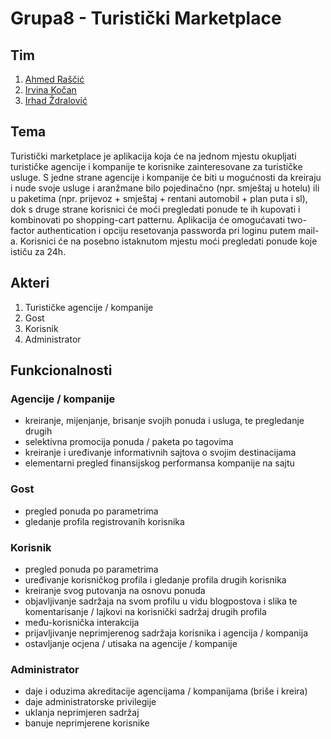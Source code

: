 # Grupa8 - Turistički Marketplace

## Tim

1. [Ahmed Raščić](https://github.com/arascic1)
2. [Irvina Kočan](https://github.com/irvinakocan)
3. [Irhad Ždralović](https://github.com/izdralovic1)

## Tema

Turistički marketplace je aplikacija koja će na jednom mjestu okupljati turističke agencije i kompanije te korisnike zainteresovane za turističke usluge. 
S jedne strane agencije i kompanije će biti u mogućnosti da kreiraju i nude svoje usluge i aranžmane bilo pojedinačno (npr. smještaj u hotelu) ili u paketima 
(npr. prijevoz + smještaj + rentani automobil + plan puta i sl), dok s druge strane korisnici će moći pregledati ponude te ih kupovati i kombinovati po 
shopping-cart patternu. Aplikacija će omogućavati two-factor authentication i opciju resetovanja passworda pri loginu putem mail-a. 
Korisnici će na posebno istaknutom mjestu moći pregledati ponude koje ističu za 24h. 

## Akteri

1. Turističke agencije / kompanije
2. Gost
3. Korisnik
4. Administrator

## Funkcionalnosti

### Agencije / kompanije

- kreiranje, mijenjanje, brisanje svojih ponuda i usluga, te pregledanje drugih
- selektivna promocija ponuda / paketa po tagovima
- kreiranje i uređivanje informativnih sajtova o svojim destinacijama
- elementarni pregled finansijskog performansa kompanije na sajtu

### Gost

- pregled ponuda po parametrima 
- gledanje profila registrovanih korisnika

### Korisnik

- pregled ponuda po parametrima
- uređivanje korisničkog profila i gledanje profila drugih korisnika
- kreiranje svog putovanja na osnovu ponuda
- objavljivanje sadržaja na svom profilu u vidu blogpostova i slika te komentarisanje / lajkovi na korisnički sadržaj drugih profila
- među-korisnička interakcija
- prijavljivanje neprimjerenog sadržaja korisnika i agencija / kompanija
- ostavljanje ocjena / utisaka na agencije / kompanije

### Administrator

- daje i oduzima akreditacije agencijama / kompanijama (briše i kreira)
- daje administratorske privilegije
- uklanja neprimjeren sadržaj
- banuje neprimjerene korisnike
